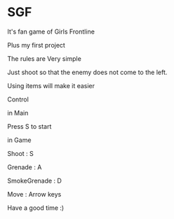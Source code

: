 # SGF

It's fan game of Girls Frontline 

Plus my first project 


The rules are Very simple

Just shoot so that the enemy does not come to the left.

Using items will make it easier

Control

in Main

Press S to start


in Game

Shoot : S

Grenade : A

SmokeGrenade : D

Move : Arrow keys


Have a good time :)

